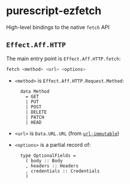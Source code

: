 # purescript-ezfetch
High-level bindings to the native `fetch` API

## `Effect.Aff.HTTP`
The main entry point is `Effect.Aff.HTTP.fetch`:

```purescript
fetch <method> <url> <options>
```

* `<method>` is `Effect.Aff.HTTP.Request.Method`:

    <!-- language: purescript -->
        data Method
          = GET
          | PUT
          | POST
          | DELETE
          | PATCH
          | HEAD

* `<url>` is `Data.URL.URL` (from [`url-immutable`](https://pursuit.purescript.org/packages/purescript-url-immutable/))
* `<options>` is a partial record of:

    <!-- language: purescript -->
        type OptionalFields =
          ( body :: Body
          , headers :: Headers
          , credentials :: Credentials
          )
